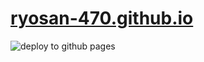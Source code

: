 # [ryosan-470.github.io](https://ryosan-470.github.io)

![deploy to github pages](https://github.com/ryosan-470/ryosan-470.github.io/workflows/deploy%20to%20github%20pages/badge.svg)
